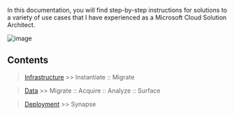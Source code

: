 In this documentation, you will find step-by-step instructions for solutions to a variety of use cases that I have experienced as a Microsoft Cloud Solution Architect.

![image](https://user-images.githubusercontent.com/44923999/185972867-64465cc3-0769-4045-bc5d-672f573854c7.png)

## Contents
> [Infrastructure](Infrastructure.md) >> Instantiate :: Migrate

> [Data](Data.md) >> Migrate :: Acquire :: Analyze :: Surface

> [Deployment](Deployment.md) >> Synapse
